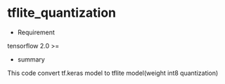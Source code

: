 # tflite_quantization

- Requirement

tensorflow 2.0 >=

- summary

This code convert tf.keras model to tflite model(weight int8 quantization)

